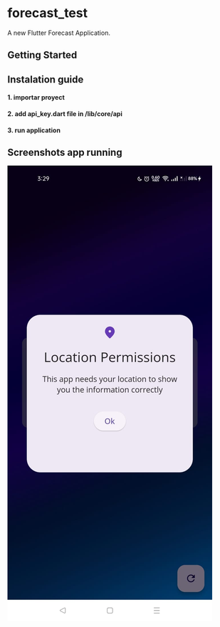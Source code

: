 # forecast_test

A new Flutter Forecast Application.

## Getting Started

## Instalation guide

#### 1. importar proyect
#### 2. add **api_key.dart** file in **/lib/core/api**
#### 3. run application


## Screenshots app running

![alt text](https://github.com/carlrey9/forecast_test/blob/main/sc/sc1.jpeg)


